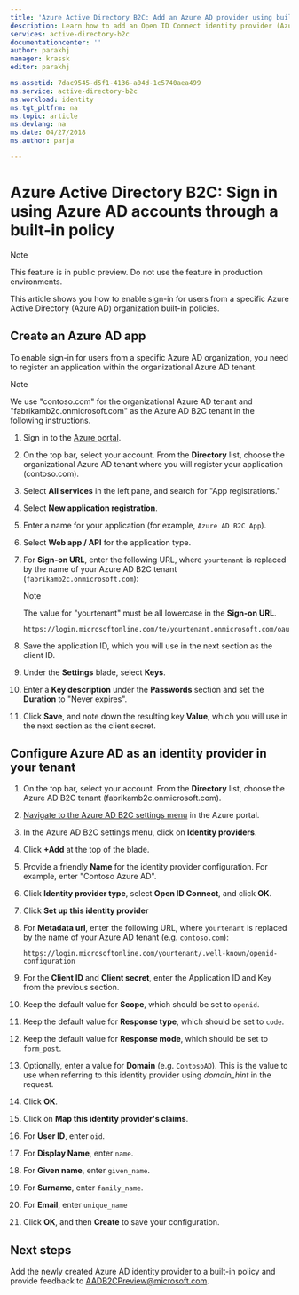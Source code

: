 ```yaml
---
title: 'Azure Active Directory B2C: Add an Azure AD provider using built-in policies | Microsoft Docs'
description: Learn how to add an Open ID Connect identity provider (Azure AD)
services: active-directory-b2c
documentationcenter: ''
author: parakhj
manager: krassk
editor: parakhj

ms.assetid: 7dac9545-d5f1-4136-a04d-1c5740aea499
ms.service: active-directory-b2c
ms.workload: identity
ms.tgt_pltfrm: na
ms.topic: article
ms.devlang: na
ms.date: 04/27/2018
ms.author: parja

---
```

# Azure Active Directory B2C: Sign in using Azure AD accounts through a built-in policy

>[!NOTE]
> This feature is in public preview. Do not use the feature in production environments.

This article shows you how to enable sign-in for users from a specific Azure Active Directory (Azure AD) organization built-in policies.

## Create an Azure AD app

To enable sign-in for users from a specific Azure AD organization, you need to register an application within the organizational Azure AD tenant.

>[!NOTE]
> We use "contoso.com" for the organizational Azure AD tenant and "fabrikamb2c.onmicrosoft.com" as the Azure AD B2C tenant in the following instructions.

1. Sign in to the [Azure portal](https://portal.azure.com).
1. On the top bar, select your account. From the **Directory** list, choose the organizational Azure AD tenant where you will register your application (contoso.com).
1. Select **All services** in the left pane, and search for "App registrations."
1. Select **New application registration**.
1. Enter a name for your application (for example, `Azure AD B2C App`).
1. Select **Web app / API** for the application type.
1. For **Sign-on URL**, enter the following URL, where `yourtenant` is replaced by the name of your Azure AD B2C tenant (`fabrikamb2c.onmicrosoft.com`):

    >[!NOTE]
    >The value for "yourtenant" must be all lowercase in the **Sign-on URL**.

    ```Console
    https://login.microsoftonline.com/te/yourtenant.onmicrosoft.com/oauth2/authresp
    ```

1. Save the application ID, which you will use in the next section as the client ID.
1. Under the **Settings** blade, select **Keys**.
1. Enter a **Key description** under the **Passwords** section and set the **Duration** to "Never expires". 
1. Click **Save**, and note down the resulting key **Value**, which you will use in the next section as the client secret.

## Configure Azure AD as an identity provider in your tenant

1. On the top bar, select your account. From the **Directory** list, choose the Azure AD B2C tenant (fabrikamb2c.onmicrosoft.com).
1. [Navigate to the Azure AD B2C settings menu](active-directory-b2c-app-registration.md#navigate-to-b2c-settings) in the Azure portal.
1. In the Azure AD B2C settings menu, click on **Identity providers**.
1. Click **+Add** at the top of the blade.
1. Provide a friendly **Name** for the identity provider configuration. For example, enter "Contoso Azure AD".
1. Click **Identity provider type**, select **Open ID Connect**, and click **OK**.
1. Click **Set up this identity provider**
1. For **Metadata url**, enter the following URL, where `yourtenant` is replaced by the name of your Azure AD tenant (e.g. `contoso.com`):

    ```Console
    https://login.microsoftonline.com/yourtenant/.well-known/openid-configuration
    ```
1. For the **Client ID** and **Client secret**, enter the Application ID and Key from the previous section.
1. Keep the default value for **Scope**, which should be set to `openid`.
1. Keep the default value for **Response type**, which should be set to `code`.
1. Keep the default value for **Response mode**, which should be set to `form_post`.
1. Optionally, enter a value for **Domain** (e.g. `ContosoAD`). This is the value to use when referring to this identity provider using *domain_hint* in the request. 
1. Click **OK**.
1. Click on **Map this identity provider's claims**.
1. For **User ID**, enter `oid`.
1. For **Display Name**, enter `name`.
1. For **Given name**, enter `given_name`.
1. For **Surname**, enter `family_name`.
1. For **Email**, enter `unique_name`
1. Click **OK**, and then **Create** to save your configuration.

## Next steps

Add the newly created Azure AD identity provider to a built-in policy and provide feedback to [AADB2CPreview@microsoft.com](mailto:AADB2CPreview@microsoft.com).
